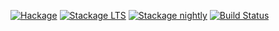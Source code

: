 [![Hackage](https://img.shields.io/hackage/v/StateVar.svg)](https://hackage.haskell.org/package/StateVar)
[![Stackage LTS](https://www.stackage.org/package/StateVar/badge/lts)](https://www.stackage.org/lts/package/StateVar)
[![Stackage nightly](https://www.stackage.org/package/StateVar/badge/nightly)](https://www.stackage.org/nightly/package/StateVar)
[![Build Status](https://img.shields.io/travis/haskell-opengl/StateVar/master.svg)](https://travis-ci.org/haskell-opengl/StateVar)
